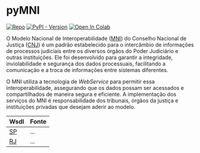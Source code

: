 # pyMNI

[![Repo](https://img.shields.io/badge/GitHub-repo-blue?logo=github&logoColor=f5f5f5)](https://github.com/michelmetran/pyMNI)
[![PyPI - Version](https://img.shields.io/pypi/v/mni?logo=pypi&label=PyPI&color=blue)](https://pypi.org/project/mni/)
[![Open In Colab](https://colab.research.google.com/assets/colab-badge.svg)](https://colab.research.google.com/drive/1MS-_Aus0n048RJO40HO7L9_i09P5CXp-)

O Modelo Nacional de
Interoperabilidade ([MNI](https://www.cnj.jus.br/tecnologia-da-informacao-e-comunicacao/comite-nacional-de-gestao-de-tecnologia-da-informacao-e-comunicacao-do-poder-judiciario/modelo-nacional-de-interoperabilidade/))
do Conselho Nacional de Justiça ([CNJ](https://www.cnj.jus.br/)) é um padrão
estabelecido para o intercâmbio de
informações de processos judiciais entre os diversos órgãos do Poder Judiciário
e outras instituições. Ele foi
desenvolvido para garantir a integridade, inviolabilidade e segurança dos dados
processuais, facilitando a comunicação e
a troca de informações entre sistemas diferentes.

O MNI utiliza a tecnologia de _WebService_ para permitir essa
interoperabilidade, assegurando que os dados possam ser
acessados e compartilhados de maneira segura e eficiente. A implementação dos
serviços do MNI é responsabilidade dos
tribunais, órgãos da justiça e instituições privadas que desejam aderir ao
modelo.

| Wsdl                                                                                      | Fonte |
|-------------------------------------------------------------------------------------------|-------|
| [SP](https://esaj.tjsp.jus.br/mniws/servico-intercomunicacao-2.2.2/intercomunicacao?wsdl) | ...   |
| [RJ](https://webserverseguro.tjrj.jus.br/MNI/Servico.svc?wsdl)                            | ...   |

